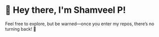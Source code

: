# 👋 Hey there, I'm Shamveel P!

Feel free to explore, but be warned—once you enter my repos, there’s no turning back! 🚀


